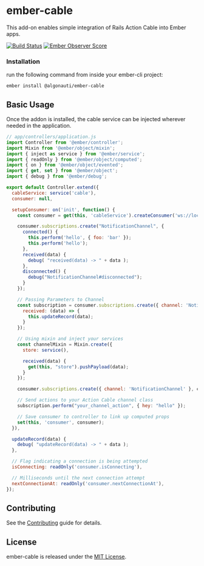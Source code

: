 # ember-cable

This add-on enables simple integration of Rails Action Cable into Ember apps.

[![Build Status](https://travis-ci.org/algonauti/ember-cable.svg?branch=master)](https://travis-ci.org/algonauti/ember-cable)
[![Ember Observer Score](https://emberobserver.com/badges/-algonauti-ember-cable.svg)](https://emberobserver.com/addons/@algonauti/ember-cable)

### Installation
run the following command from inside your ember-cli project:

    ember install @algonauti/ember-cable

## Basic Usage

Once the addon is installed, the cable service can be injected wherever
needed in the application.

```js
// app/controllers/application.js
import Controller from '@ember/controller';
import Mixin from '@ember/object/mixin';
import { inject as service } from '@ember/service';
import { readOnly } from '@ember/object/computed';
import { on } from '@ember/object/evented';
import { get, set } from '@ember/object';
import { debug } from '@ember/debug';

export default Controller.extend({
  cableService: service('cable'),
  consumer: null,

  setupConsumer: on('init', function() {
    const consumer = get(this, 'cableService').createConsumer('ws://localhost:4200/cable');

    consumer.subscriptions.create("NotificationChannel", {
      connected() {
        this.perform('hello', { foo: 'bar' });
        this.perform('hello');
      },
      received(data) {
        debug( "received(data) -> " + data );
      },
      disconnected() {
        debug("NotificationChannel#disconnected");
      }
    });

    // Passing Parameters to Channel
    const subscription = consumer.subscriptions.create({ channel: 'NotificationChannel', room: 'Best Room' }, {
      received: (data) => {
        this.updateRecord(data);
      }
    });

    // Using mixin and inject your services
    const channelMixin = Mixin.create({
      store: service(),

      received(data) {
        get(this, "store").pushPayload(data);
      }
    });

    consumer.subscriptions.create({ channel: 'NotificationChannel' }, channelMixin);

    // Send actions to your Action Cable channel class
    subscription.perform("your_channel_action", { hey: "hello" });

    // Save consumer to controller to link up computed props
    set(this, 'consumer', consumer);
  }),

  updateRecord(data) {
    debug( "updateRecord(data) -> " + data );
  },

  // Flag indicating a connection is being attempted
  isConnecting: readOnly('consumer.isConnecting'),

  // Milliseconds until the next connection attempt
  nextConnectionAt: readOnly('consumer.nextConnectionAt'),
});

```

Contributing
------------------------------------------------------------------------------

See the [Contributing](CONTRIBUTING.md) guide for details.


License
------------------------------------------------------------------------------

ember-cable is released under the [MIT License](http://www.opensource.org/licenses/MIT).
